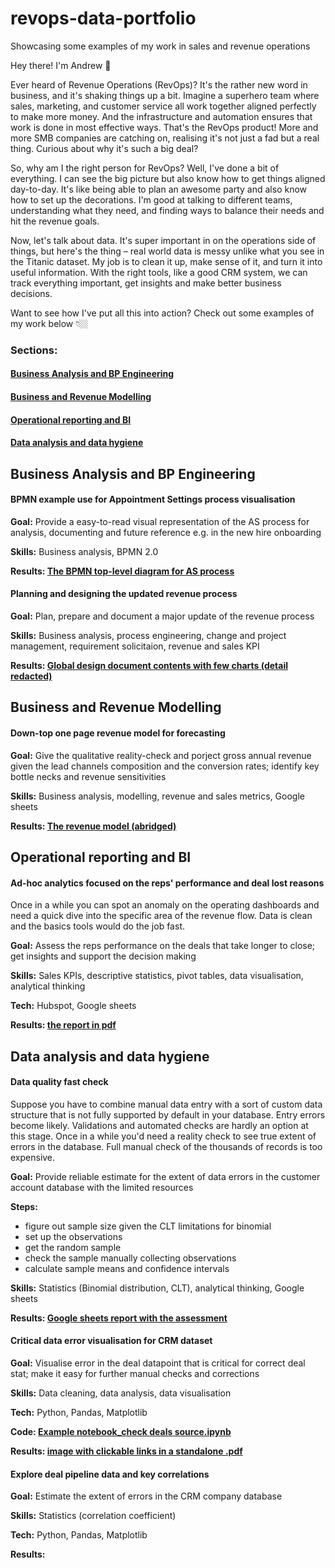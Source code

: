 # revops-data-portfolio
Showcasing some examples of my work in sales and revenue operations

Hey there! I'm Andrew 👋

Ever heard of Revenue Operations (RevOps)? It's the rather new word in business, and it's shaking things up a bit. Imagine a superhero team where sales, marketing, and customer service all work together aligned perfectly to make more money. And the infrastructure and automation ensures that work is done in most effective ways. That's the RevOps product! More and more SMB companies are catching on, realising it's not just a fad but a real thing. Curious about why it's such a big deal?

So, why am I the right person for RevOps? Well, I've done a bit of everything. I can see the big picture but also know how to get things aligned day-to-day. It's like being able to plan an awesome party and also know how to set up the decorations. I'm good at talking to different teams, understanding what they need, and finding ways to balance their needs and hit the revenue goals.

Now, let's talk about data. It's super important in on the operations side of things, but here's the thing – real world data is messy unlike what you see in the Titanic dataset. My job is to clean it up, make sense of it, and turn it into useful information. With the right tools, like a good CRM system, we can track everything important, get insights and make better business decisions.

Want to see how I've put all this into action? Check out some examples of my work below 👇🏼

### Sections:
#### [Business Analysis and BP Engineering](#business-analysis-and-bp-engineering-1)
#### [Business and Revenue Modelling](#business-and-revenue-modelling-1)
#### [Operational reporting and BI](#operational-reporting-and-bi-1)
#### [Data analysis and data hygiene](#data-analysis-and-data-hygiene-1) 

## Business Analysis and BP Engineering
#### BPMN example use for Appointment Settings process visualisation

__Goal:__ Provide a easy-to-read visual representation of the AS process for analysis, documenting and future reference e.g. in the new hire onboarding

__Skills:__ Business analysis, BPMN 2.0

__Results: [The BPMN top-level diagram for AS process](https://miro.com/app/board/uXjVNiNbKiI=/)__

#### Planning and designing the updated revenue process

__Goal:__ Plan, prepare and document a major update of the revenue process  

__Skills:__ Business analysis, process engineering, change and project management, requirement solicitaion, revenue and sales KPI

__Results: [Global design document contents with few charts (detail redacted)](https://docs.google.com/document/d/1giJFaFxC3llHn1Sc5179GKAzNN8zob2pVR4KSCcrLL4/edit?usp=sharing)__

## Business and Revenue Modelling
#### Down-top one page revenue model for forecasting

__Goal:__ Give the qualitative reality-check and porject gross annual revenue given the lead channels composition and the conversion rates; identify key bottle necks and revenue sensitivities

__Skills:__ Business analysis, modelling, revenue and sales metrics, Google sheets

__Results: [The revenue model (abridged)]()__
   

## Operational reporting and BI

#### Ad-hoc analytics focused on the reps' performance and deal lost reasons

Once in a while you can spot an anomaly on the operating dashboards and need a quick dive into the specific area of the revenue flow. Data is clean and the basics tools would do the job fast.

__Goal:__ Assess the reps performance on the deals that take longer to close; get insights and support the decision making  

__Skills:__ Sales KPIs, descriptive statistics, pivot tables, data visualisation, analytical thinking

__Tech:__ Hubspot, Google sheets

__Results: [the report in pdf](https://github.com/outovhush/revops-data-portfolio/blob/main/Ad-hoc%20reports_AE%20WR%20lost%20deals%20quickstat_anon.pdf)__


## Data analysis and data hygiene
#### Data quality fast check

Suppose you have to combine manual data entry with a sort of custom data structure that is not fully supported by default in your database. Entry errors become likely. Validations and automated checks are hardly an option at this stage. Once in a while you'd need a reality check to see true extent of errors in the database. Full manual check of the thousands of records is too expensive.
     
__Goal:__ Provide reliable estimate for the extent of data errors in the customer account database with the limited resources

__Steps:__
- figure out sample size given the CLT limitations for binomial
- set up the observations
- get the random sample
- check the sample manually collecting observations
- calculate sample means and confidence intervals

__Skills:__ Statistics (Binomial distribution, CLT), analytical thinking, Google sheets

__Results: [Google sheets report with the assessment](https://docs.google.com/spreadsheets/d/107Ku2k5vmR8ulyRyZNqTPoGAuRe9W2vTZqMGrSvtl5c/edit?gid=1064755575#gid=1064755575)__


#### Critical data error visualisation for CRM dataset

__Goal:__ Visualise error in the deal datapoint that is critical for correct deal stat; make it easy for further manual checks and corrections  

__Skills:__ Data cleaning, data analysis, data visualisation

__Tech:__ Python, Pandas, Matplotlib

__Code: [Example notebook_check deals source.ipynb](https://github.com/outovhush/revops-data-portfolio/blob/main/Example%20notebook_check%20deals%20source.ipynb)__

__Results: [image with clickable links in a standalone .pdf](https://github.com/outovhush/revops-data-portfolio/blob/main/deal_source_plot_Create_date.pdf)__


#### Explore deal pipeline data and key correlations

__Goal:__ Estimate the extent of errors in the CRM company database 

__Skills:__ Statistics (correlation coefficient)

__Tech:__ Python, Pandas, Matplotlib

__Results:__ 




